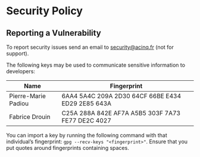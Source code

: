 # Security Policy

## Reporting a Vulnerability

To report security issues send an email to security@acinq.fr (not for support).

The following keys may be used to communicate sensitive information to developers:

| Name                | Fingerprint                                       |
|---------------------|---------------------------------------------------|
| Pierre-Marie Padiou | 6AA4 5A4C 209A 2D30 64CF 66BE E434 ED29 2E85 643A |
| Fabrice Drouin      | C25A 288A 842E AF7A A5B5 303F 7A73 FE77 DE2C 4027 |

You can import a key by running the following command with that individual’s fingerprint: `gpg --recv-keys "<fingerprint>"`.
Ensure that you put quotes around fingerprints containing spaces.
